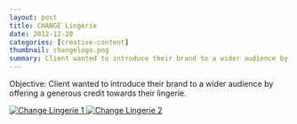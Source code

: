 ```yaml
---
layout: post
title: CHANGE Lingerie
date: 2012-12-20
categories: [creative-content]
thumbnail: changelogo.png
summary: Client wanted to introduce their brand to a wider audience by offering a generous credit towards their  lingerie. 
---
```


<p>Objective: Client wanted to introduce their brand to a wider audience by offering a generous credit towards their lingerie.</p>

<a class="zoom" href="{{ site.url }}/images/change lingerie.jpg">
  <img alt="Change Lingerie 1" src="{{ site.url }}/images/change lingerie.jpg"/>
</a>

<a class="zoom" href="{{ site.url }}/images/changecopy.png">
  <img alt="Change Lingerie 2" src="{{ site.url }}/images/changecopy.png"/>
</a>